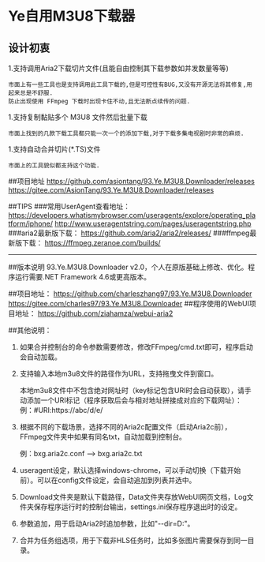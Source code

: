 # Ye自用M3U8下载器

## 设计初衷

1.支持调用Aria2下载切片文件(且能自由控制其下载参数如并发数量等等)

	市面上有一些工具也是支持调用此工具下载的,但是可控性有BUG,又没有开源无法将其修复,用起来总是不舒服.
	防止出现使用 FFmpeg 下载时出现卡住不动,且无法断点续传的问题.

1.支持复制黏贴多个 M3U8 文件然后批量下载

	市面上找到的几款下载工具都只能一次一个的添加下载,对于下载多集电视剧时非常的麻烦.

1.支持自动合并切片(*.TS)文件

	市面上的工具貌似都支持这个功能.

##项目地址
https://github.com/asiontang/93.Ye.M3U8.Downloader/releases
https://gitee.com/AsionTang/93.Ye.M3U8.Downloader/releases  

##TIPS
###常用UserAgent查看地址：
https://developers.whatismybrowser.com/useragents/explore/operating_platform/iphone/
http://www.useragentstring.com/pages/useragentstring.php
###aria2最新版下载：
https://github.com/aria2/aria2/releases/
###ffmpeg最新版下载：
https://ffmpeg.zeranoe.com/builds/  

----------------------------------------------------------------------------------------------------


##版本说明
	93.Ye.M3U8.Downloader v2.0，个人在原版基础上修改、优化。程序运行需要.NET Framework 4.6或更高版本。

##项目地址：
https://github.com/charleszhang97/93.Ye.M3U8.Downloader
https://gitee.com/charles97/93.Ye.M3U8.Downloader
##程序使用的WebUI项目地址：
https://github.com/ziahamza/webui-aria2  

##其他说明：
1. 如果合并控制台的命令参数需要修改，修改FFmpeg/cmd.txt即可，程序启动会自动加载。

2. 支持输入本地m3u8文件的路径作为URL，支持拖曳文件到窗口。

	本地m3u8文件中不包含绝对网址时（key标记包含URI时会自动获取），请手动添加一个URI标记（程序获取后会与相对地址拼接成对应的下载网址）：
	例：#URI:https://abc/d/e/

3. 根据不同的下载场景，选择不同的Aria2c配置文件（启动Aria2c前），FFmpeg文件夹中如果有同名txt，自动加载到控制台。

	例：bxg.aria2c.conf -->  bxg.aria2c.txt

4. useragent设定，默认选择windows-chrome，可以手动切换（下载开始前）。可以在config文件设定，会自动追加到列表并选中。

5. Download文件夹是默认下载路径，Data文件夹存放WebUI网页文档，Log文件夹保存程序运行时的控制台输出，settings.ini保存程序退出时的设定。

6. 参数追加，用于启动Aria2时追加参数，比如"--dir=D:\"。

7. 合并为任务组选项，用于下载非HLS任务时，比如多张图片需要保存到同一目录。